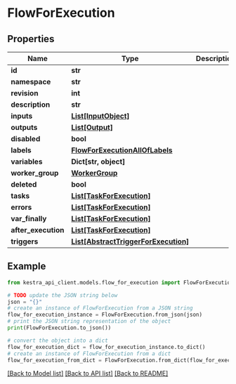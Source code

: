 # FlowForExecution


## Properties

Name | Type | Description | Notes
------------ | ------------- | ------------- | -------------
**id** | **str** |  | 
**namespace** | **str** |  | 
**revision** | **int** |  | [optional] 
**description** | **str** |  | [optional] 
**inputs** | [**List[InputObject]**](InputObject.md) |  | [optional] 
**outputs** | [**List[Output]**](Output.md) |  | [optional] 
**disabled** | **bool** |  | 
**labels** | [**FlowForExecutionAllOfLabels**](FlowForExecutionAllOfLabels.md) |  | [optional] 
**variables** | **Dict[str, object]** |  | [optional] 
**worker_group** | [**WorkerGroup**](WorkerGroup.md) |  | [optional] 
**deleted** | **bool** |  | 
**tasks** | [**List[TaskForExecution]**](TaskForExecution.md) |  | 
**errors** | [**List[TaskForExecution]**](TaskForExecution.md) |  | [optional] 
**var_finally** | [**List[TaskForExecution]**](TaskForExecution.md) |  | [optional] 
**after_execution** | [**List[TaskForExecution]**](TaskForExecution.md) |  | [optional] 
**triggers** | [**List[AbstractTriggerForExecution]**](AbstractTriggerForExecution.md) |  | [optional] 

## Example

```python
from kestra_api_client.models.flow_for_execution import FlowForExecution

# TODO update the JSON string below
json = "{}"
# create an instance of FlowForExecution from a JSON string
flow_for_execution_instance = FlowForExecution.from_json(json)
# print the JSON string representation of the object
print(FlowForExecution.to_json())

# convert the object into a dict
flow_for_execution_dict = flow_for_execution_instance.to_dict()
# create an instance of FlowForExecution from a dict
flow_for_execution_from_dict = FlowForExecution.from_dict(flow_for_execution_dict)
```
[[Back to Model list]](../README.md#documentation-for-models) [[Back to API list]](../README.md#documentation-for-api-endpoints) [[Back to README]](../README.md)


